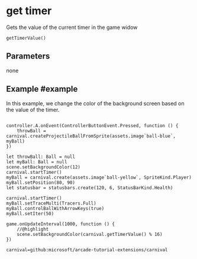 # get timer

Gets the value of the current timer in the game widow

```sig
getTimerValue()
```

## Parameters

none

## Example #example

In this example, we change the color of the background screen based on the value of the timer.

```blocks

controller.A.onEvent(ControllerButtonEvent.Pressed, function () {
    throwBall = carnival.createProjectileBallFromSprite(assets.image`ball-blue`, myBall)
})

let throwBall: Ball = null
let myBall: Ball = null
scene.setBackgroundColor(12)
carnival.startTimer()
myBall = carnival.create(assets.image`ball-yellow`, SpriteKind.Player)
myBall.setPosition(80, 90)
let statusbar = statusbars.create(120, 6, StatusBarKind.Health)

carnival.startTimer()
myBall.setTraceMulti(Tracers.Full)
myBall.controlBallWithArrowKeys(true)
myBall.setIter(50)

game.onUpdateInterval(1000, function () {
	//@highlight
    scene.setBackgroundColor(carnival.getTimerValue() % 16)
})

```

```package
carnival=github:microsoft/arcade-tutorial-extensions/carnival
```